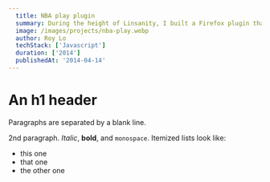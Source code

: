 ```yaml
---
  title: NBA play plugin
  summary: During the height of Linsanity, I built a Firefox plugin that delivered real-time NBA updates. It fetched live game data, pushed play-by-play notifications, displayed box scores, and linked to game highlights—all within the browser.
  image: /images/projects/nba-play.webp
  author: Roy Lo
  techStack: ['Javascript']
  duration: ['2014']
  publishedAt: '2014-04-14'
---
```


An h1 header
============

Paragraphs are separated by a blank line.

2nd paragraph. *Italic*, **bold**, and `monospace`. Itemized lists
look like:

  * this one
  * that one
  * the other one


